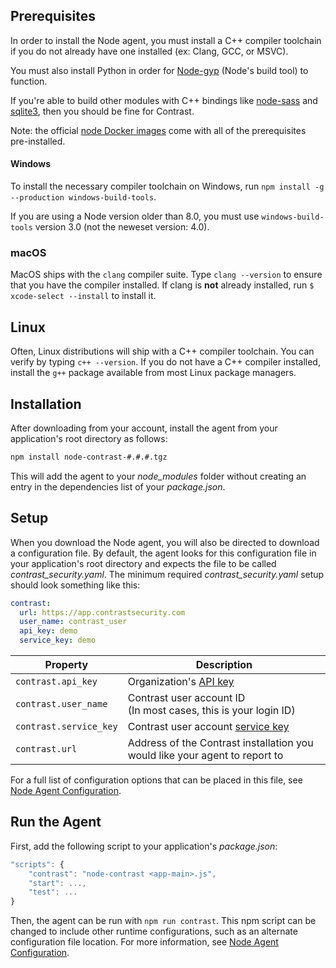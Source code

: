 <!--
title: "Node.js Agent Installation"
description: "Installing the Node.js Agent"
tags: "NodeJS agent installation"
-->

## Prerequisites
In order to install the Node agent, you must install a C++ compiler toolchain if you do not already have one installed (ex: Clang, GCC, or MSVC).

You must also install Python in order for [Node-gyp](https://github.com/nodejs/node-gyp) (Node's build tool) to function.

If you're able to build other modules with C++ bindings like [node-sass](https://www.npmjs.com/package/node-sass) and [sqlite3](https://github.com/mapbox/node-sqlite3), then you should be fine for Contrast.

Note: the official [node Docker images](https://hub.docker.com/_/node/) come with all of the prerequisites pre-installed.

#### Windows

To install the necessary compiler toolchain on Windows, run `npm install -g --production windows-build-tools`.

If you are using a Node version older than 8.0, you must use `windows-build-tools` version 3.0 (not the neweset version: 4.0).

### macOS

MacOS ships with the `clang` compiler suite. Type `clang --version` to ensure that you have the compiler installed. If clang is **not** already installed, run `$ xcode-select --install` to install it.

## Linux

Often, Linux distributions will ship with a C++ compiler toolchain. You can verify by typing `c++ --version`. If you do not have a C++ compiler installed, install the `g++` package available from most Linux package managers.


## Installation

After downloading from your account, install the agent from your application's root directory as follows:

``` sh
npm install node-contrast-#.#.#.tgz
```
This will add the agent to your *node_modules* folder without creating an entry in the dependencies list of your *package.json*.

## Setup

When you download the Node agent, you will also be directed to download a configuration file. By default, the agent looks for this configuration file in your application's root directory and expects the file to be called *contrast_security.yaml*.
The minimum required *contrast_security.yaml* setup should look something like this:

``` yaml
contrast:
  url: https://app.contrastsecurity.com
  user_name: contrast_user
  api_key: demo
  service_key: demo
```


 Property                | Description
------------------------ | ------------
`contrast.api_key`       | Organization's [API key](user-account.html#profile)
`contrast.user_name`     | Contrast user account ID <br> (In most cases, this is your login ID)
`contrast.service_key`   | Contrast user account [service key](user-account.html#profile)
`contrast.url`           | Address of the Contrast installation you would like your agent to report to


For a full list of configuration options that can be placed in this file, see [Node Agent Configuration](installation-node.html#node-config).

## Run the Agent

First, add the following script to your application's *package.json*:

``` javascript
"scripts": {
	"contrast": "node-contrast <app-main>.js",
	"start": ...,
	"test": ...
}
```

Then, the agent can be run with ```npm run contrast```. This npm script can be changed to include other runtime configurations, such as an alternate configuration file location. For more information, see [Node Agent Configuration](installation-node.html#node-config).
